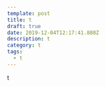 ```yaml
---
template: post
title: t
draft: true
date: 2019-12-04T12:17:41.880Z
description: t
category: t
tags:
  - t
---
```

t

